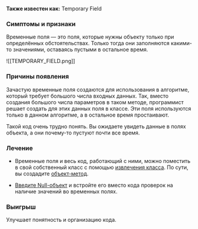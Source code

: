 **Также известен как:** Temporary Field

### Симптомы и признаки
Временные поля — это поля, которые нужны объекту только при определённых обстоятельствах. Только тогда они заполняются какими-то значениями, оставаясь пустыми в остальное время.

![[TEMPORARY_FIELD.png]]

### Причины появления
Зачастую временные поля создаются для использования в алгоритме, который требует большого числа входных данных. Так, вместо создания большого числа параметров в таком методе, программист решает создать для этих данных поля в классе. Эти поля используются только в данном алгоритме, а в остальное время простаивают.

Такой код очень трудно понять. Вы ожидаете увидеть данные в полях объекта, а они почему-то пустуют почти все время.

### Лечение
- Временные поля и весь код, работающий с ними, можно поместить в свой собственный класс с помощью [извлечения класса](https://refactoring.guru/ru/extract-class). По сути, вы создадите [объект-метод](https://refactoring.guru/ru/replace-method-with-method-object).
    
- [Введите Null-объект](https://refactoring.guru/ru/introduce-null-object) и встройте его вместо кода проверок на наличие значений во временных полях.

### Выигрыш
Улучшает понятность и организацию кода.